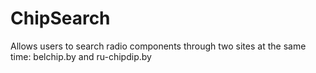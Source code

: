 # ChipSearch

Allows users to search radio components through two sites at the same time: belchip.by and ru-chipdip.by
